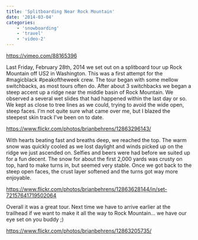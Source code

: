 ```yaml
---
title: 'Splitboarding Near Rock Mountain'
date: '2014-03-04'
categories:
    - 'snowboarding'
    - 'travel'
    - 'video-2'
---
```


https://vimeo.com/88165396

Last Friday, February 28th, 2014 we set out on a splitboard tour up Rock Mountain off US2 in Washington. This was a first attempt for the #magicblack #peakoftheweek crew. The tour began with some mellow switchbacks, as most tours often do. After about 3 switchbacks we began a steep accent up a ridge near the middle basin of Rock Mountain. We observed a several wet slides that had happened within the last day or so. We kept as close to tree lines as we could, trying to avoid the wide open, steep faces. I'm not quite sure what came over me, but I blazed the steepest skin track I've been on to date.

https://www.flickr.com/photos/brianbehrens/12863296143/

With hearts beating fast and breaths deep, we reached the top. The warm snow was quickly cooled as we lost daylight and winds picked up on the ridge we just ascended on. Selfies and beers were had before we suited up for a fun decent. The snow for about the first 2,000 yards was crusty on top, hard to make turns in, but seemed very stable. Once we got back to the steep open faces, the crust layer softened and the turns got way more enjoyable.

https://www.flickr.com/photos/brianbehrens/12863628144/in/set-72157641719502064

Overall it was a great tour. Next time we have to arrive earlier at the trailhead if we want to make it all the way to Rock Mountain... we have our eye set on you buddy ;)

https://www.flickr.com/photos/brianbehrens/12863205735/
